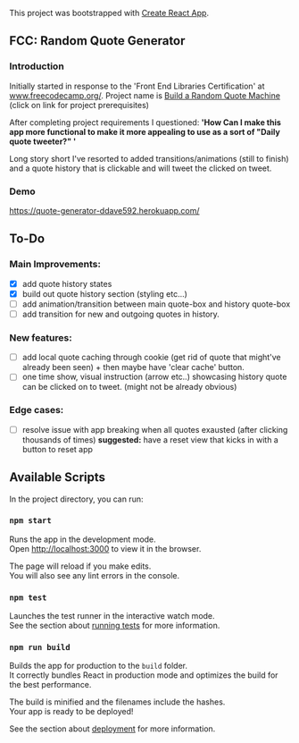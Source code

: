 This project was bootstrapped with [Create React App](https://github.com/facebook/create-react-app).

## FCC: Random Quote Generator

### Introduction
Initially started in response to the 'Front End Libraries Certification' at www.freecodecamp.org/. Project name is [Build a Random Quote Machine](https://www.freecodecamp.org/learn/front-end-libraries/front-end-libraries-projects/build-a-random-quote-machine) (click on link for project prerequisites)

After completing project requirements I questioned:
**'How Can I make this app more functional to make it more appealing to use as a sort of "Daily quote tweeter?" '**

Long story short I've resorted to added transitions/animations (still to finish) and a quote history that is clickable and will tweet the clicked on tweet.

### Demo
https://quote-generator-ddave592.herokuapp.com/

## To-Do

### Main Improvements:
- [x] add quote history states
- [x] build out quote history section (styling etc...)
- [ ] add animation/transition between main quote-box and history quote-box
- [ ] add transition for new and outgoing quotes in history.

### New features:
 - [ ] add local quote caching through cookie (get rid of quote that might've already been seen) + then maybe have 'clear cache' button.
 - [ ] one time show, visual instruction (arrow etc..) showcasing history quote can be clicked on to tweet. (might not be already obvious)

### Edge cases:
- [ ] resolve issue with app breaking when all quotes exausted (after clicking thousands of times) **suggested:** have a reset view that kicks in with a button to reset app

## Available Scripts

In the project directory, you can run:

### `npm start`

Runs the app in the development mode.<br />
Open [http://localhost:3000](http://localhost:3000) to view it in the browser.

The page will reload if you make edits.<br />
You will also see any lint errors in the console.

### `npm test`

Launches the test runner in the interactive watch mode.<br />
See the section about [running tests](https://facebook.github.io/create-react-app/docs/running-tests) for more information.

### `npm run build`

Builds the app for production to the `build` folder.<br />
It correctly bundles React in production mode and optimizes the build for the best performance.

The build is minified and the filenames include the hashes.<br />
Your app is ready to be deployed!

See the section about [deployment](https://facebook.github.io/create-react-app/docs/deployment) for more information.
